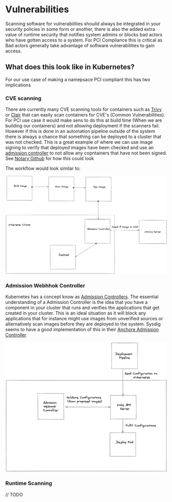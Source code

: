 # Vulnerabilities

Scanning software for vulnerabilities shouild always be integrated in your security policies in some form or another, there is also the added extra value of runtime security that notifies system admins or blocks bad actors who have gotten access to a system. For PCI Compliance this is critical as Bad actors generally take advantage of software vulnerabilities to gain access.

## What does this look like in Kubernetes?

For our use case of making a namepsace PCI compliant this has two implications

### CVE scanning

There are currently many CVE scanning tools for containers such as [Trivy](https://github.com/aquasecurity/trivy) or [Clair](https://github.com/quay/clair) that can easily scan containers for CVE's (Common Vulnerabilities). For PCI use case it would make sens to do this at build time (When we are building our containers) and not allowing deployment if the scanners fail. However if this is done in an automation pipeline outside of the system there is always a chance that something can be deployed to a cluster that was not checked. This is a great example of where we can use image signing to verify that deployed images have been checked and use an [admission controller](https://kubernetes.io/docs/reference/access-authn-authz/admission-controllers/) to not allow any copntainers that have not been signed. See [Notary Github](https://github.com/theupdateframework/notary) for how this could look

The workflow would look similar to:

![Sign Scanned Images](../images/SignScannedImages.png)

### Admission Webhhok Controller

Kubernetes has a concept know as [Admission Controllers](https://kubernetes.io/docs/reference/access-authn-authz/admission-controllers/). The essential understanding of a Admission Controller is the idea that you have a component in your cluster that runs and verifies the applications that get created in your cluster. This is an ideal situation as it will block any applications that for instance might use images from unverified sources or alternatively scan images before they are deployed to the system. Sysdig seems to have a good implementation of this in their [Anchore Admission Controller](https://github.com/anchore/kubernetes-admission-controller)

![Admission Controller](../images/AdmissionController.png)

### Runtime Scanning

// TODO
